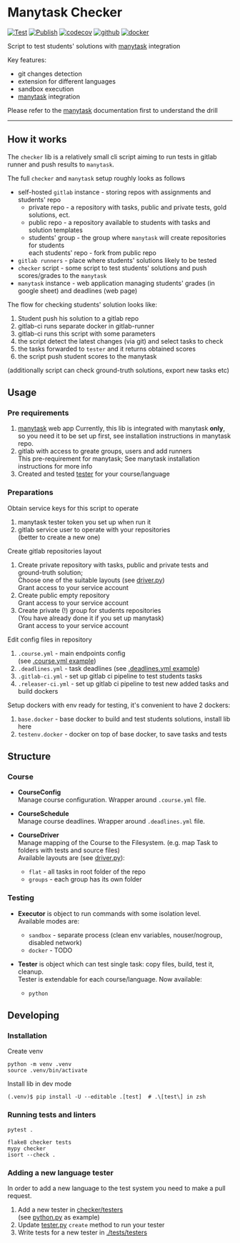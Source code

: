 # Manytask Checker

[![Test](https://github.com/yandexdataschool/checker/actions/workflows/test.yml/badge.svg)](https://github.com/yandexdataschool/checker/actions/workflows/test.yml)
[![Publish](https://github.com/yandexdataschool/checker/actions/workflows/publish.yml/badge.svg)](https://github.com/yandexdataschool/checker/actions/workflows/publish.yml)
[![codecov](https://codecov.io/gh/yandexdataschool/checker/branch/main/graph/badge.svg?token=3F9J850FX2)](https://codecov.io/gh/yandexdataschool/checker)
[![github](https://img.shields.io/github/v/release/yandexdataschool/checker?logo=github&display_name=tag&sort=semver)](https://github.com/yandexdataschool/checker/releases)
[![docker](https://img.shields.io/pypi/v/manytask-checker.svg)](https://pypi.org/project/manytask-checker/)


Script to test students' solutions with [manytask](https://github.com/yandexdataschool/manytask) integration

Key features:

* git changes detection
* extension for different languages 
* sandbox execution
* [manytask](https://github.com/yandexdataschool/manytask) integration


Please refer to the [manytask](https://github.com/yandexdataschool/manytask) documentation first to understand the drill

---


## How it works 

The `checker` lib is a relatively small cli script aiming to run tests in gitlab runner and push results to `manytask`. 


The full `checker` and `manytask` setup roughly looks as follows

* self-hosted `gitlab` instance - storing repos with assignments and students' repo  
  * private repo - a repository with tasks, public and private tests, gold solutions, ect.
  * public repo - a repository available to students with tasks and solution templates
  * students' group - the group where `manytask` will create repositories for students  
    each students' repo - fork from public repo
* `gitlab runners` - place where students' solutions likely to be tested 
* `checker` script - some script to test students' solutions and push scores/grades to the `manytask`  
* `manytask` instance - web application managing students' grades (in google sheet) and deadlines (web page)  


The flow for checking students' solution looks like: 

1. Student push his solution to a gitlab repo
2. gitlab-ci runs separate docker in gitlab-runner
3. gitlab-ci runs this script with some parameters
4. the script detect the latest changes (via git) and select tasks to check
5. the tasks forwarded to `tester` and it returns obtained scores 
6. the script push student scores to the manytask 

(additionally script can check ground-truth solutions, export new tasks etc)


## Usage 

### Pre requirements  

1. [manytask](https://github.com/yandexdataschool/manytask) web app
   Currently, this lib is integrated with manytask **only**, 
   so you need it to be set up first, see installation instructions in manytask repo.
2. gitlab with access to greate groups, users and add runners  
   This pre-requirement for manytask; See manytask installation instructions for more info
3. Created and tested [tester](./checker/testers) for your course/language 

### Preparations 

Obtain service keys for this script to operate 
1. manytask tester token you set up when run it
2. gitlab service user to operate with your repositories  
   (better to create a new one)

Create gitlab repositories layout 

1. Create private repository with tasks, public and private tests and ground-truth solution;  
   Choose one of the suitable layouts (see [driver.py](./checker/course/driver.py))  
   Grant access to your service account 
2. Create public empty repository  
   Grant access to your service account  
3. Create private (!) group for students repositories  
   (You have already done it if you set up manytask)  
   Grant access to your service account 

Edit config files in repository 

1. `.course.yml` - main endpoints config  
   (see [.course.yml example](./examples/.course.yml))
2. `.deadlines.yml` - task deadlines 
   (see [.deadlines.yml example](./examples/.deadlines.yml))
3. `.gitlab-ci.yml` - set up gitlab ci pipeline to test students tasks 
4. `.releaser-ci.yml` - set up gitlab ci pipeline to test new added tasks and build dockers

Setup dockers with env ready for testing, it's convenient to have 2 dockers: 

1. `base.docker` - base docker to build and test students solutions, install lib here 
2. `testenv.docker` - docker on top of base docker, to save tasks and tests


## Structure 

### Course

* **CourseConfig**  
  Manage course configuration. Wrapper around `.course.yml` file. 


* **CourseSchedule**  
  Manage course deadlines. Wrapper around `.deadlines.yml` file. 


* **CourseDriver**  
  Manage mapping of the Course to the Filesystem. (e.g. map Task to folders with tests and source files)  
  Available layouts are (see [driver.py](./checker/course/driver.py)):
  * `flat` - all tasks in root folder of the repo
  * `groups` - each group has its own folder


### Testing 

* **Executor** is object to run commands with some isolation level.  
  Available modes are: 

  * `sandbox` - separate process (clean env variables, nouser/nogroup, disabled network)  
  * `docker` - TODO
  

* **Tester** is object which can test single task: copy files, build, test it, cleanup.  
  Tester is extendable for each course/language. Now available:

  * `python`


## Developing 

### Installation 

Create venv 
```shell
python -m venv .venv
source .venv/bin/activate
```

Install lib in dev mode
```shell
(.venv)$ pip install -U --editable .[test]  # .\[test\] in zsh 
```

### Running tests and linters 

```shell
pytest .
```

```shell
flake8 checker tests
mypy checker
isort --check .
```

### Adding a new language tester

In order to add a new language to the test system you need to make a pull request.

1. Add a new tester in [checker/testers](./checker/testers)  
   (see [python.py](./checker/testers/python.py) as example)
2. Update [tester.py](./checker/testers/tester.py) `create` method to run your tester
3. Write tests for a new tester in [./tests/testers](./tests/testers)
